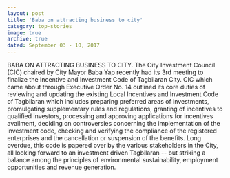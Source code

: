 ```yaml
---
layout: post
title: 'Baba on attracting business to city'
category: top-stories
image: true
archive: true
dated: September 03 - 10, 2017
---
```


BABA ON ATTRACTING BUSINESS TO CITY. The City Investment Council (CIC) chaired by City Mayor Baba Yap recently had its 3rd meeting to finalize the Incentive and Investment Code of Tagbilaran City. CIC which came about through Executive Order No. 14 outlined its core duties of reviewing and updating the existing Local Incentives and Investment Code of Tagbilaran which includes preparing preferred areas of investments, promulgating supplementary rules and regulations, granting of incentives to qualified investors, processing and approving applications for incentives availment, deciding on controversies concerning the implementation of the investment code, checking and verifying the compliance of the registered enterprises and the cancellation or suspension of the benefits. Long overdue, this code is papered over by the various stakeholders in the City, all looking forward to an investment driven Tagbilaran -- but striking a balance among the principles of environmental sustainability, employment opportunities and revenue generation.